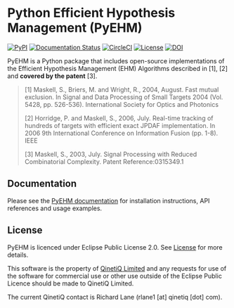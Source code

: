 # Python Efficient Hypothesis Management (PyEHM)

[![PyPI](https://img.shields.io/pypi/v/pyehm?color=blue)](https://pypi.org/project/pyehm)
[![Documentation Status](https://readthedocs.org/projects/pyehm/badge/?version=latest)](https://pyehm.readthedocs.io/en/latest/?badge=latest)
[![CircleCI](https://circleci.com/gh/sglvladi/pyehm/tree/main.svg?style=shield)](https://circleci.com/gh/sglvladi/pyehm/tree/main)
[![License](https://img.shields.io/badge/License-EPL%202.0-red.svg)](https://opensource.org/licenses/EPL-2.0)
[![DOI](https://zenodo.org/badge/385604939.svg)](https://zenodo.org/badge/latestdoi/385604939)

PyEHM is a Python package that includes open-source implementations of the Efficient Hypothesis Management (EHM) 
Algorithms described in [1], [2] and **covered by the patent** [3].

> [1] Maskell, S., Briers, M. and Wright, R., 2004, August. Fast mutual exclusion. In Signal and Data Processing of 
Small Targets 2004 (Vol. 5428, pp. 526-536). International Society for Optics and Photonics
> 
> [2] Horridge, P. and Maskell, S., 2006, July. Real-time tracking of hundreds of targets with efficient exact JPDAF 
implementation. In 2006 9th International Conference on Information Fusion (pp. 1-8). IEEE 
> 
> [3] Maskell, S., 2003, July. Signal Processing with Reduced Combinatorial Complexity. Patent Reference:0315349.1

## Documentation
Please see the [PyEHM documentation](https://pyehm.readthedocs.io/) for installation instructions, API references and 
usage examples.

## License
PyEHM is licenced under Eclipse Public License 2.0. See [License](LICENSE) for more details.

This software is the property of [QinetiQ Limited](https://www.qinetiq.com/en/) and any requests for use of the
software for commercial use or other use outside of the Eclipse Public Licence should be made to QinetiQ Limited.

The current QinetiQ contact is Richard Lane (rlane1 [at] qinetiq [dot] com).
